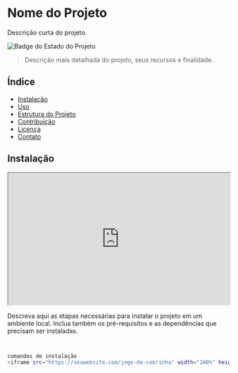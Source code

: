 # Nome do Projeto

Descrição curta do projeto.

![Badge do Estado do Projeto](https://img.shields.io/badge/estado-exemplo-brightgreen)

> Descrição mais detalhada do projeto, seus recursos e finalidade.

## Índice

- [Instalação](#instalação)
- [Uso](#uso)
- [Estrutura do Projeto](#estrutura-do-projeto)
- [Contribuição](#contribuição)
- [Licença](#licença)
- [Contato](#contato)

## Instalação
<iframe src="https://seuwebsite.com/jogo-de-cobrinha" width="100%" height="300"></iframe>

Descreva aqui as etapas necessárias para instalar o projeto em um ambiente local. Inclua também os pré-requisitos e as dependências que precisam ser instaladas.

```bash


comandos de instalação
<iframe src="https://seuwebsite.com/jogo-de-cobrinha" width="100%" height="300"></iframe>
